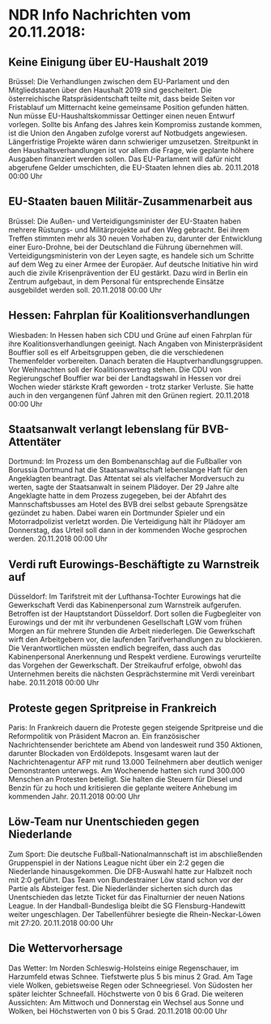 # NDR Info Nachrichten vom 20.11.2018:


## Keine Einigung über EU-Haushalt 2019
Brüssel: Die Verhandlungen zwischen dem EU-Parlament und den Mitgliedstaaten über den Haushalt 2019 sind gescheitert. Die österreichische Ratspräsidentschaft teilte mit, dass beide Seiten vor Fristablauf um Mitternacht keine gemeinsame Position gefunden hätten. Nun müsse EU-Haushaltskommissar Oettinger einen neuen Entwurf vorlegen. Sollte bis Anfang des Jahres kein Kompromiss zustande kommen, ist die Union den Angaben zufolge vorerst auf Notbudgets angewiesen. Längerfristige Projekte wären dann schwieriger umzusetzen. Streitpunkt in den Haushaltsverhandlungen ist vor allem die Frage, wie geplante höhere Ausgaben finanziert werden sollen. Das EU-Parlament will dafür nicht abgerufene Gelder umschichten, die EU-Staaten lehnen dies ab. 20.11.2018 00:00 Uhr 

## EU-Staaten bauen Militär-Zusammenarbeit aus
Brüssel: Die Außen- und Verteidigungsminister der EU-Staaten haben mehrere Rüstungs- und Militärprojekte auf den Weg gebracht. Bei ihrem Treffen stimmten mehr als 30 neuen Vorhaben zu, darunter der Entwicklung einer Euro-Drohne, bei der Deutschland die Führung übernehmen will. Verteidigungsministerin von der Leyen sagte, es handele sich um Schritte auf dem Weg zu einer Armee der Europäer. Auf deutsche Initiative hin wird auch die zivile Krisenprävention der EU gestärkt. Dazu wird in Berlin ein Zentrum aufgebaut, in dem Personal für entsprechende Einsätze ausgebildet werden soll. 20.11.2018 00:00 Uhr 

## Hessen: Fahrplan für Koalitionsverhandlungen
Wiesbaden: In Hessen haben sich CDU und Grüne auf einen Fahrplan für ihre Koalitionsverhandlungen geeinigt. Nach Angaben von Ministerpräsident Bouffier soll es elf Arbeitsgruppen geben, die die verschiedenen Themenfelder vorbereiten. Danach beraten die Hauptverhandlungsgruppen. Vor Weihnachten soll der Koalitionsvertrag stehen. Die CDU von Regierungschef Bouffier war bei der Landtagswahl in Hessen vor drei Wochen wieder stärkste Kraft geworden - trotz starker Verluste. Sie hatte auch in den vergangenen fünf Jahren mit den Grünen regiert. 20.11.2018 00:00 Uhr 

## Staatsanwalt verlangt lebenslang für BVB-Attentäter
Dortmund: Im Prozess um den Bombenanschlag auf die Fußballer von Borussia Dortmund hat die Staatsanwaltschaft lebenslange Haft für den Angeklagten beantragt. Das Attentat sei als vielfacher Mordversuch zu werten, sagte der Staatsanwalt in seinem Plädoyer. Der 29 Jahre alte Angeklagte hatte in dem Prozess zugegeben, bei der Abfahrt des Mannschaftsbusses am Hotel des BVB drei selbst gebaute Sprengsätze gezündet zu haben. Dabei waren ein Dortmunder Spieler und ein Motorradpolizist verletzt worden. Die Verteidigung hält ihr Plädoyer am Donnerstag, das Urteil soll dann in der kommenden Woche gesprochen werden. 20.11.2018 00:00 Uhr 

## Verdi ruft Eurowings-Beschäftigte zu Warnstreik auf
Düsseldorf: Im Tarifstreit mit der Lufthansa-Tochter Eurowings hat die Gewerkschaft Verdi das Kabinenpersonal zum Warnstreik aufgerufen. Betroffen ist der Hauptstandort Düsseldorf. Dort sollen die Fugbegleiter von Eurowings und der mit ihr verbundenen Gesellschaft LGW vom frühen Morgen an für mehrere Stunden die Arbeit niederlegen. Die Gewerkschaft wirft den Arbeitgebern vor, die laufenden Tarifverhandlungen zu blockieren. Die Verantwortlichen müssten endlich begreifen, dass auch das Kabinenpersonal Anerkennung und Respekt verdiene. Eurowings verurteilte das Vorgehen der Gewerkschaft. Der Streikaufruf erfolge, obwohl das Unternehmen bereits die nächsten Gesprächstermine mit Verdi vereinbart habe. 20.11.2018 00:00 Uhr 

## Proteste gegen Spritpreise in Frankreich
Paris: In Frankreich dauern die Proteste gegen steigende Spritpreise und die Reformpolitik von Präsident Macron an. Ein französischer Nachrichtensender berichtete am Abend von landesweit rund 350 Aktionen, darunter Blockaden von Erdöldepots. Insgesamt waren laut der Nachrichtenagentur AFP mit rund 13.000 Teilnehmern aber deutlich weniger Demonstranten unterwegs. Am Wochenende hatten sich rund 300.000 Menschen an Protesten beteiligt. Sie halten die Steuern für Diesel und Benzin für zu hoch und kritisieren die geplante weitere Anhebung im kommenden Jahr. 20.11.2018 00:00 Uhr 

## Löw-Team nur Unentschieden gegen Niederlande
Zum Sport: Die deutsche Fußball-Nationalmannschaft ist im abschließenden Gruppenspiel in der Nations League nicht über ein 2:2 gegen die Niederlande hinausgekommen. Die DFB-Auswahl hatte zur Halbzeit noch mit 2:0 geführt. Das Team von Bundestrainer Löw stand schon vor der Partie als Absteiger fest. Die Niederländer sicherten sich durch das Unentschieden das letzte Ticket für das Finalturnier der neuen Nations League. In der Handball-Bundesliga bleibt die SG Flensburg-Handewitt weiter ungeschlagen. Der Tabellenführer besiegte die Rhein-Neckar-Löwen mit 27:20. 20.11.2018 00:00 Uhr 

## Die Wettervorhersage
Das Wetter: Im Norden Schleswig-Holsteins einige Regenschauer, im Harzumfeld etwas Schnee. Tiefstwerte plus 5 bis minus 2 Grad. Am Tage viele Wolken, gebietsweise Regen oder Schneegriesel. Von Südosten her später leichter Schneefall. Höchstwerte von 0 bis 6 Grad. Die weiteren Aussichten: Am Mittwoch und Donnerstag ein Wechsel aus Sonne und Wolken, bei Höchstwerten von 0 bis 5 Grad. 20.11.2018 00:00 Uhr 
